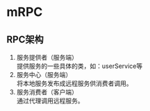 # mRPC
## RPC架构
1. 服务提供者（服务端）  
    提供服务的一些具体的类，如：userService等
2. 服务中心（服务端）  
    将本地服务发布成远程服务供消费者调用。
3. 服务消费者（客户端）  
    通过代理调用远程服务。

